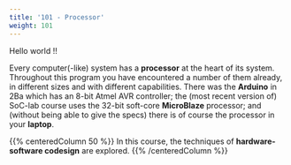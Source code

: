 ```yaml
---
title: '101 - Processor'
weight: 101
---
```


Hello world !!

Every computer(-like) system has a **processor** at the heart of its system. Throughout this program you have encountered a number of them already, in different sizes and with different capabilities. There was the **Arduino** in 2Ba which has an 8-bit Atmel AVR controller; the (most recent version of) SoC-lab course uses the 32-bit soft-core **MicroBlaze** processor; and (without being able to give the specs) there is of course the processor in your **laptop**.

{{% centeredColumn 50 %}}
In this course, the techniques of <b>hardware-software codesign</b> are explored.
{{% /centeredColumn %}}
